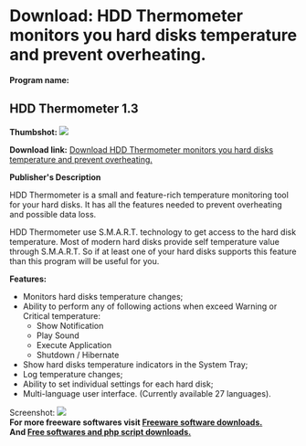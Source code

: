 # Download: HDD Thermometer monitors you hard disks temperature and prevent overheating.

**Program name:**

## HDD Thermometer 1.3

  
**Thumbshot:** ![](http://www.freewarefiles.com/screenshot/hddtherm_md.gif)   
  
**Download link:** [Download HDD Thermometer monitors you hard disks temperature and prevent overheating.](http://freesoftwares.boysofts.com/HDD-Thermometer_program_9041.html)  
  


**Publisher's Description**  
  


HDD Thermometer is a small and feature-rich temperature monitoring tool for your hard disks. It has all the features needed to prevent overheating and possible data loss. 

HDD Thermometer use S.M.A.R.T. technology to get access to the hard disk temperature. Most of modern hard disks provide self temperature value through S.M.A.R.T. So if at least one of your hard disks supports this feature than this program will be useful for you.

**Features:**

  * Monitors hard disks temperature changes; 
  * Ability to perform any of following actions when exceed Warning or Critical temperature: 
    * Show Notification 
    * Play Sound 
    * Execute Application 
    * Shutdown / Hibernate 
  * Show hard disks temperature indicators in the System Tray; 
  * Log temperature changes; 
  * Ability to set individual settings for each hard disk; 
  * Multi-language user interface. (Currently available 27 languages). 

  
  
Screenshot: ![](http://www.freewarefiles.com/screenshot/hddtherm.gif)   
**For more freeware softwares visit [Freeware software downloads.](http://freesoftwares.boysofts.com/)**   
**And [Free softwares and php script downloads.](http://www.boysofts.com/)**
